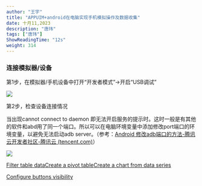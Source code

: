 ```yaml
---
author: "王宇"
title: "APPUIM+android在电脑实现手机模拟操作及数据收集"
date: 十月11,2023
description: "唐玮"
tags: ["唐玮"]
ShowReadingTime: "12s"
weight: 314
---
```

  

  

### 连接模拟器/设备

第1步，在模拟器/手机设备中打开“开发者模式”→开启“USB调试”

![](/download/thumbnails/109721889/image2023-10-11_9-36-51.png?version=1&modificationDate=1696988211196&api=v2)

第2步，检查设备连接情况

当出现cannot connect to daemon 即无法开启服务的提示时。这时一般是有其他的软件和abd用了同一个端口。所以可以在电脑环境变量中添加修改port端口的环境变量，以避免无法启动adb server。（参考：[Android 修改adb端口的方法-腾讯云开发者社区-腾讯云 (tencent.com)](https://cloud.tencent.com/developer/article/1742424)）

![](/download/attachments/109721889/image2023-10-11_9-37-31.png?version=1&modificationDate=1696988251841&api=v2)

[Filter table data](#)[Create a pivot table](#)[Create a chart from data series](#)

[Configure buttons visibility](/users/tfac-settings.action)